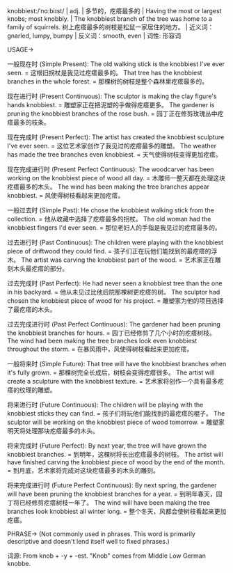 knobbiest:/ˈnɑːbiɪst/ | adj. | 多节的，疙瘩最多的 | Having the most or largest knobs; most knobbly. | The knobbiest branch of the tree was home to a family of squirrels.  树上疙瘩最多的树枝是松鼠一家居住的地方。 |  近义词：gnarled, lumpy, bumpy | 反义词：smooth, even | 词性: 形容词

USAGE->

一般现在时 (Simple Present):
The old walking stick is the knobbiest I've ever seen. = 这根旧拐杖是我见过疙瘩最多的。
That tree has the knobbiest branches in the whole forest. = 那棵树的树枝是整个森林里疙瘩最多的。

现在进行时 (Present Continuous):
The sculptor is making the clay figure's hands knobbiest. = 雕塑家正在把泥塑的手做得疙瘩更多。
The gardener is pruning the knobbiest branches of the rose bush. = 园丁正在修剪玫瑰丛中疙瘩最多的枝条。

现在完成时 (Present Perfect):
The artist has created the knobbiest sculpture I've ever seen. = 这位艺术家创作了我见过的疙瘩最多的雕塑。
The weather has made the tree branches even knobbiest. = 天气使得树枝变得更加疙瘩。

现在完成进行时 (Present Perfect Continuous):
The woodcarver has been working on the knobbiest piece of wood all day. = 木雕师一整天都在处理这块疙瘩最多的木头。
The wind has been making the tree branches appear knobbiest. = 风使得树枝看起来更加疙瘩。

一般过去时 (Simple Past):
He chose the knobbiest walking stick from the collection. = 他从收藏中选择了疙瘩最多的拐杖。
The old woman had the knobbiest fingers I'd ever seen. = 那位老妇人的手指是我见过的疙瘩最多的。

过去进行时 (Past Continuous):
The children were playing with the knobbiest piece of driftwood they could find. = 孩子们正在玩他们能找到的最疙瘩的浮木。
The artist was carving the knobbiest part of the wood. = 艺术家正在雕刻木头最疙瘩的部分。

过去完成时 (Past Perfect):
He had never seen a knobbiest tree than the one in his backyard. = 他从未见过比他后院那棵树更疙瘩的树。
The sculptor had chosen the knobbiest piece of wood for his project. = 雕塑家为他的项目选择了最疙瘩的木头。

过去完成进行时 (Past Perfect Continuous):
The gardener had been pruning the knobbiest branches for hours. = 园丁已经修剪了几个小时的疙瘩树枝。
The wind had been making the tree branches look even knobbiest throughout the storm. = 在暴风雨中，风使得树枝看起来更加疙瘩。

一般将来时 (Simple Future):
That tree will have the knobbiest branches when it's fully grown. = 那棵树完全长成后，树枝会变得疙瘩很多。
The artist will create a sculpture with the knobbiest texture. = 艺术家将创作一个具有最多疙瘩的纹理的雕塑。

将来进行时 (Future Continuous):
The children will be playing with the knobbiest sticks they can find. = 孩子们将玩他们能找到的最疙瘩的棍子。
The sculptor will be working on the knobbiest piece of wood tomorrow. = 雕塑家明天将处理那块疙瘩最多的木头。

将来完成时 (Future Perfect):
By next year, the tree will have grown the knobbiest branches. = 到明年，这棵树将长出疙瘩最多的树枝。
The artist will have finished carving the knobbiest piece of wood by the end of the month. = 到月底，艺术家将完成对这块疙瘩最多的木头的雕刻。


将来完成进行时 (Future Perfect Continuous):
By next spring, the gardener will have been pruning the knobbiest branches for a year. = 到明年春天，园丁将已经修剪疙瘩树枝一年了。
The wind will have been making the tree branches look knobbiest all winter long. = 整个冬天，风都会使树枝看起来更加疙瘩。



PHRASE->
(Not commonly used in phrases.  This word is primarily descriptive and doesn't lend itself well to fixed phrases.)


词源: From knob + -y + -est.  "Knob" comes from Middle Low German knobbe.
